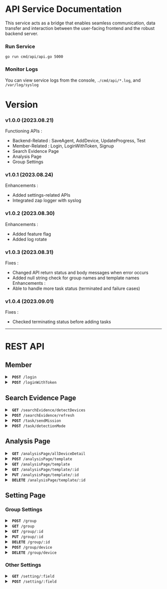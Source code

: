 # API Service Documentation
This service acts as a bridge that enables seamless communication, data transfer and interaction between the user-facing frontend and the robust backend server.

### Run Service
```console
go run cmd/api/api.go 5000
```

### Monitor Logs
You can view service logs from the console, `./cmd/api/*.log`, and `/var/log/syslog`

# Version
### v1.0.0 (2023.08.21)
Functioning APIs :
- Backend-Related : SaveAgent, AddDevice, UpdateProgress, Test
- Member-Related : Login, LoginWithToken, Signup
- Search Evidence Page
- Analysis Page
- Group Settings

### v1.0.1 (2023.08.24)
Enhancements :
- Added settings-related APIs
- Integrated zap logger with syslog

### v1.0.2 (2023.08.30)
Enhancements :
- Added feature flag
- Added log rotate

### v1.0.3 (2023.08.31)
Fixes :
- Changed API return status and body messages when error occurs
- Added null string check for group names and template names
Enhancements :
- Able to handle more task status (terminated and failure cases)

### v1.0.4 (2023.09.01)
Fixes :
- Checked terminating status before adding tasks


---

# REST API

## Member

<details>
<summary> <code> <b>POST</b> /login </code> </summary>
<br/>

Request
```json
"Body": {
    "username": "example",
    "password": "example"
}
```
Response
```json
"Body": {
    "success": true,
    "message": "success",
    "user": {
        "username": "example",
        "token": "token"
    }
}
```
</details>

<details>
<summary> <code> <b>POST</b> /loginWithToken </code> </summary>
<br/>

Request
```json
"Body": {
    "token": "token"
}
```
Response
```json
"Body": {
    "success": true,
    "message": "success",
    "user": {
        "username": "example",
        "token": "token"
    }
}
```
</details>

## Search Evidence Page

<details>
<summary> <code> <b>GET</b> /searchEvidence/detectDevices </code> </summary>
<br/>

Request
```json
"Header": {"Authorization": "token"}
```
Response
```json
{
    "isSuccess": true,
    "data": [
        {
            "deviceId": "example",
            "connection": true,
            "innerIP": "example",
            "deviceName": "example",
            "groups": ["example"],
            "detectionMode": true,
            "scanSchedule": ["example"],
            "scanFinishTime": {
                "isFinish": true,
                "progress": 0,
                "finishTime": 0
            },
            "collectSchedule": {
                "date": "example",
                "time": "example"
            },
            "collectFinishTime": {
                "isFinish": true,
                "progress": 0,
                "finishTime": 0
            },
            "fileDownloadDate": {
                "date": "example",
                "time": "example"
            },
            "fileFinishTime": {
                "isFinish": true,
                "progress": 0,
                "finishTime": 0
            },
            "imageFinishTime": {
                "isFinish": true,
                "progress": 0,
                "finishTime": 0
            }
        }
    ]
}
```
</details>

<details>
<summary> <code> <b>POST</b> /searchEvidence/refresh </code> </summary>
<br/>

Request
```json

```
Response
```json

```
</details>

<details>
<summary> <code> <b>POST</b> /task/sendMission </code> </summary>
<br/>

Request
```json

```
Response
```json

```
</details>

<details>
<summary> <code> <b>POST</b> /task/detectionMode </code> </summary>
<br/>

Request
```json

```
Response
```json

```
</details>

## Analysis Page

<details>
<summary> <code> <b>GET</b> /analysisPage/allDeviceDetail </code> </summary>
<br/>

Request
```json

```
Response
```json

```
</details>

<details>
<summary> <code> <b>POST</b> /analysisPage/template </code> </summary>
<br/>

Request
```json

```
Response
```json

```
</details>

<details>
<summary> <code> <b>GET</b> /analysisPage/template </code> </summary>
<br/>

Request
```json

```
Response
```json

```
</details>

<details>
<summary> <code> <b>GET</b> /analysisPage/template/:id </code> </summary>
<br/>

Request
```json

```
Response
```json

```
</details>

<details>
<summary> <code> <b>PUT</b> /analysisPage/template/:id </code> </summary>
<br/>

Request
```json

```
Response
```json

```
</details>

<details>
<summary> <code> <b>DELETE</b> /analysisPage/template/:id </code> </summary>
<br/>

Request
```json

```
Response
```json

```
</details>

## Setting Page
### Group Settings

<details>
<summary> <code> <b>POST</b> /group </code> </summary>
<br/>

Request
```json

```
Response
```json

```
</details>

<details>
<summary> <code> <b>GET</b> /group </code> </summary>
<br/>

Request
```json

```
Response
```json

```
</details>

<details>
<summary> <code> <b>GET</b> /group/:id </code> </summary>
<br/>

Request
```json

```
Response
```json

```
</details>

<details>
<summary> <code> <b>PUT</b> /group/:id </code> </summary>
<br/>

Request
```json

```
Response
```json

```
</details>

<details>
<summary> <code> <b>DELETE</b> /group/:id </code> </summary>
<br/>

Request
```json

```
Response
```json

```
</details>

<details>
<summary> <code> <b>POST</b> /group/device </code> </summary>
<br/>

Request
```json

```
Response
```json

```
</details>

<details>
<summary> <code> <b>DELETE</b> /group/device </code> </summary>
<br/>

Request
```json

```
Response
```json

```
</details>

### Other Settings

<details>
<summary> <code> <b>GET</b> /setting/:field </code> </summary>
<br/>

Request
```json

```
Response
```json

```
</details>

<details>
<summary> <code> <b>POST</b> /setting/:field </code> </summary>
<br/>

Request
```json

```
Response
```json

```
</details>
